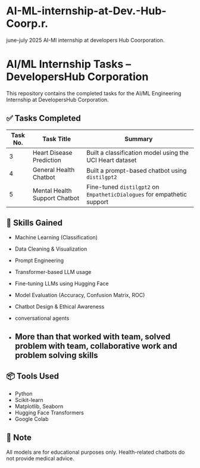 # AI-ML-internship-at-Dev.-Hub-Coorp.r.
june-july 2025 AI-Ml internship at developers Hub Coorporation. 

# AI/ML Internship Tasks – DevelopersHub Corporation

This repository contains the completed tasks for the AI/ML Engineering Internship at DevelopersHub Corporation.

## ✅ Tasks Completed

| Task No. | Task Title | Summary |
|----------|------------|---------|
| 3 | Heart Disease Prediction | Built a classification model using the UCI Heart dataset |
| 4 | General Health Chatbot | Built a prompt-based chatbot using `distilgpt2` |
| 5 | Mental Health Support Chatbot | Fine-tuned `distilgpt2` on `EmpatheticDialogues` for empathetic support |

## 🚀 Skills Gained

- Machine Learning (Classification)
- Data Cleaning & Visualization
- Prompt Engineering
- Transformer-based LLM usage
- Fine-tuning LLMs using Hugging Face
- Model Evaluation (Accuracy, Confusion Matrix, ROC)
- Chatbot Design & Ethical Awareness
- conversational agents

- ## More than that worked with team, solved problem with team, collaborative work and problem solving skills 

## 📦 Tools Used

- Python
- Scikit-learn
- Matplotlib, Seaborn
- Hugging Face Transformers
- Google Colab


## 📌 Note
All models are for educational purposes only. Health-related chatbots do not provide medical advice.


